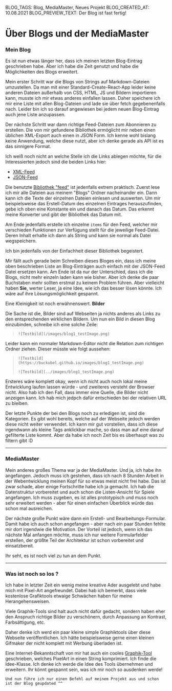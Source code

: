 BLOG_TAGS: Blog, MediaMaster, Neues Projekt
BLOG_CREATED_AT: 10.08.2021
BLOG_PREVIEW_TEXT: Der Blog ist fast fertig!

# Über Blogs und der MediaMaster

### Mein Blog

Es ist nun etwas länger her, dass ich meinen letzten Blog-Eintrag geschrieben habe.
Aber ich habe die Zeit genutzt und habe die Möglichkeiten des Blogs erweitert.

Mein erster Schritt war die Blogs von Strings auf Markdown-Dateien umzustellen. Da man mit einer Standard-Create-React-App leider keine anderen Dateien 
außerhalb von CSS, HTML, JS und Bildern importieren kann, musste ich mir etwas anderes einfallen lassen. 
Daher speichere ich mir eine Liste mit allen Blog-Dateien und lade sie über fetch gegebenenfalls nach.
Leider bin ich so darauf angewiesen bei jedem neuen Blog-Eintrag auch jene Liste anzupassen.

Der nächste Schritt war dann richtige Feed-Dateien zum Abonnieren zu erstellen. 
Die von mir gefundene Bibliothek ermöglicht mir neben einen üblichen XML-Export auch einen in JSON Form.
Ich kenne wohl bislang keine Anwendung, welche diese nutzt, aber ich denke gerade als API ist es das sinnigere Format.

Ich weiß noch nicht an welche Stelle ich die Links ablegen möchte, für die Interessierten jedoch sind die beiden Links hier:

- [XML-Feed](https://buckubel.github.io/rss/feed.xml)
- [JSON-Feed](https://buckubel.github.io/rss/feed.json)

Die benutzte [Bibliothek "feed"](https://www.npmjs.com/package/feed) ist jedenfalls extrem praktisch.
Zuerst lese ich mir alle Dateien aus meinem "Blogs" Ordner nacheinander ein. Dann kann ich die Texte der einzelnen Dateien einlesen und auswerten.
Um mir beispielsweise das Erstell-Datum des einzelnen Eintrages herauszufinden, gebe ich oben eine Konstante ein und danach das Datum. Das erkennt meine Konverter und gibt der Bibliothek das Datum mit.

Am Ende jedenfalls erstelle ich einzelne ``items`` für den Feed, 
welcher mir verschieden Funktionen zur Verfügung stellt für die jeweilige Feed-Datei. Deren Inhalt erhalte ich dann als String und kann sie normal als Datei wegspeichern.

Ich bin jedenfalls von der Einfachheit dieser Bibliothek begeistert.

Mir fällt auch gerade beim Schreiben dieses Bloges ein, dass ich meine oben beschrieben Liste an Blog-Einträgen auch einfach mit der JSON-Feed Datei ersetzen kann.
Am Ende ist da nur der Unterschied, dass ich die Blogs, nicht mehr einzeln laden kann wie bisher. Aber ich denke die paar Buchstaben mehr sollten erstmal zu keinem Problem führen.
Aber vielleicht haben **Sie**, werter Leser, ja eine Idee, wie ich das besser lösen könnte. Ich wäre auf ihre Lösungsmöglichkeit gespannt.

Eine Kleinigkeit ist noch erwähnenswert. **Bilder**
    
Die Sache ist die, Bilder sind auf Webseiten ja nichts anderes als Links zu den entsprechenden wirklichen Bildern. Um nun ein Bild in diesen Blog einzubinden, schreibe ich eine solche Zeile:

> `![Testbild](/images/blog1_testImage.png)`

Leider kann ein normaler Markdown-Editor nicht die Relation zum richtigen Ordner ziehen. Dieser müsste wie folgt aussehen:

> `![Testbild](https://buckubel.github.io/images/blog1_testImage.png)`
>
> `![Testbild](../images/blog1_testImage.png)`

Ersteres wäre komplett okay, wenn ich nicht auch noch lokal meine Entwicklung laufen lassen würde - und zweiteres versteht der Browser nicht.
Also hab ich den Fall, dass immer eine Quelle, die Bilder nicht anzeigen kann. 
Ich hab mich jedpch dafür entschieden bei der relativen URL zu bleiben.

Der letzte Punkte der bei den Blogs noch zu erledigen ist, sind die Kategorien. Es gibt wohl bereits, welche auf der Webseite jedoch werden diese nicht weiter verwendet.
Ich kann mir gut vorstellen, dass ich diese irgendwann als kleine Tags anklickbar mache, so dass man auf eine darauf gefilterte Liste kommt. Aber da habe ich noch Zeit bis es überhaupt was zu filtern gibt :D

---
### MediaMaster

Mein anderes großes Thema war ja der MediaMaster. Und ja, ich habe ihn angefangen.
Jedoch muss ich gestehen, dass ich nach 8 Stunden Arbeit in der Webentwicklung meinen Kopf für so etwas meist nicht frei habe.
Das ist zwar schade, aber einige Fortschritte habe ich ja gemacht. 
Ich hab die Datenstruktur vorbereitet und auch schon die Listen-Ansicht für Spiele angefangen.
Ich muss zugeben, es ist alles prototypisch und muss noch sehr erweitert werden - aber für einen einfachen Überblick würde das schon mal ausreichen.

Der nächste große Punkt wäre dann ein Erstell- und Bearbeitungs-Formular. Damit habe ich auch schon angefangen - aber nach ein paar Stunden fehlte mir dort irgendwie die Motivation.
Der Vorteil ist jedoch, wenn ich das nächste Mal anfangen möchte, muss ich nur weitere Formularfelder erstellen, der größte Teil der Architektur ist schon vorbereitet und einsatzbereit.

Ihr seht, es ist noch viel zu tun an dem Punkt.

---

### Was ist noch so los ?

Ich habe in letzter Zeit ein wenig meine kreative Ader ausgelebt und habe mich mit Pixel-Art angefreundet.
Dabei hab ich bemerkt, dass viele kostenlose Grafiktools etwaige Schwächen haben für meine Herangehensweisen.

Viele Graphik-Tools sind halt auch nicht dafür gedacht, sondern haben eher den Anspruch richtige Bilder zu verschönern, durch Anpassung an Kontrast, Farbsättigung, etc.

Daher denke ich werd ein paar kleine simple Graphiktools über diese Webseite veröffentlichen. Ich hätte beispielsweise gerne einen kleinen Gifmaker der nicht komplett mit Werbung überladen ist.

Eine Internet-Bekanntschaft von mir hat auch ein cooles [Graphik-Tool](https://pixelpalette.webfussel.de) geschrieben, welches PixelArt in einen String komprimiert.
Ich finde die Idee-Klasse. Ich denke ich werde die Idee des Tools übernehmen und erweitern. Ihr könnt gespannt sein, was ich mir noch so ausdenken werde!


``Und nun führe ich nur einen Befehl auf meinem Projekt aus und schon ist der Blog geupdated ^^``
